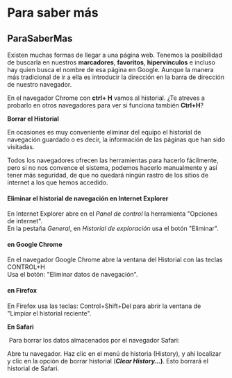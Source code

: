 # Para saber más

## ParaSaberMas

Existen muchas formas de llegar a una página web. Tenemos la posibilidad de buscarla en nuestros **marcadores**, **favoritos**, **hipervínculos** e incluso hay quien busca el nombre de esa página en Google. Aunque la manera más tradicional de ir a ella es introducir la dirección en la barra de dirección de nuestro navegador.

En el navegador Chrome con **ctrl+ H** vamos al historial. ¿Te atreves a probarlo en otros navegadores para ver si funciona también **Ctrl+H**?

**Borrar el Historial**

En ocasiones es muy conveniente eliminar del equipo el historial de navegación guardado o es decir, la información de las páginas que han sido visitadas.  
  
Todos los navegadores ofrecen las herramientas para hacerlo fácilmente, pero si no nos convence el sistema, podemos hacerlo manualmente y así tener más seguridad, de que no quedará ningún rastro de los sitios de internet a los que hemos accedido. 

#### Eliminar el historial de navegación en Internet Explorer

En Internet Explorer abre en el _Panel de control_ la herramienta "Opciones de internet".  
En la pestaña _General_, en _Historial de exploración_ usa el botón "Eliminar".

#### en Google Chrome

En el navegador Google Chrome abre la ventana del Historial con las teclas CONTROL+H  
Usa el botón: "Eliminar datos de navegación".

#### en Firefox

En Firefox usa las teclas: Control+Shift+Del para abrir la ventana de "Limpiar el historial reciente".

**En Safari**

 Para borrar los datos almacenados por el navegador Safari:

Abre tu navegador. Haz clic en el menú de historia (History), y ahí localizar y clic en la opción de borrar historial (**_Clear History…_)**. Esto borrará el historial de Safari.

